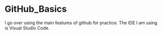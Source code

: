# GitHub_Basics
I go over using the main features of github for practice. The IDE I am using is Visual Studio Code.
